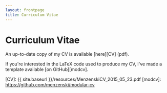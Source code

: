 ```yaml
---
layout: frontpage
title: Curriculum Vitae
---
```


# Curriculum Vitae

An up-to-date copy of my CV is available [here][CV] (pdf).

If you're interested in the LaTeX code used to produce my CV, I've
made a template available [on GitHub][modcv].

[CV]: {{ site.baseurl }}/resources/MenzenskiCV_2015_05_23.pdf
[modcv]: https://github.com/menzenski/modular-cv
